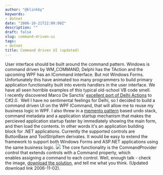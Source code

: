 ```yaml
---
author: "@klinkby"
keywords:
- dotnet
date: "2006-10-21T22:00:00Z"
description: ""
draft: false
slug: command-driven-ui
tags:
- dotnet
title: Command driven UI (updated)
---
```



User interface should be built around the command pattern. Windows is command driven by WM_COMMAND, Delphi has the TAction and the upcoming WPF has an ICommand interface. But not Windows Forms. Unfortunately this have animated too many programmers to build primary application functionality built into events handlers in the user interface. We have all seen horrible examples of this typical old-school VB code smell. I recently discovered Marco De Sanctis' [excellent port of Delhi Actions](http://www.codeproject.com/cs/miscctrl/CradsActions.asp) to C#2.0.  Well I have no sentimental feelings for Delhi, so I decided to build a command driven UI on the WPF ICommand, that will allow me to reuse my business logic in WPF. I also threw in a [memento pattern](http://en.wikipedia.org/wiki/Memento_pattern) based undo stack, command metadata and a application startup mechanism that makes the percieved application startup faster by immediately showing the main form, and then load the contents. In other words it's an application building block for .NET applications. Currently the supported controls are ButtonBase and ToolStripItem derivates. It would be easy to extend the framework to support both Windows Forms and ASP.NET applications using the same business logic. [ ![](http://klinkby.files.wordpress.com/2006/10/WindowsLiveWriter/CommanddrivenUI_AA4A/AppCore_thumb%5B3%5D.jpg)](http://klinkby.files.wordpress.com/2006/10/WindowsLiveWriter/CommanddrivenUI_AA4A/AppCore%5B5%5D.jpg) The core functionality is the CommandProvider control that extends controls with a Command property, which enables assigning a command to each control. Well, enough talk - check the image, [download the solution](http://www.kli.dk/blog/AppCore.zip), and tell me what you think. (Updated download link 2006-11-02).

